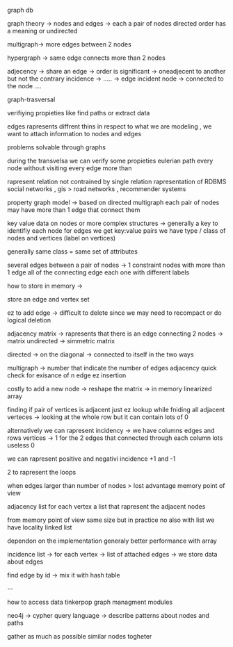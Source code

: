 graph db 

graph theory -> nodes and edges -> each a pair of nodes 
directed order has a meaning or undirected

multigraph-> more edges between 2 nodes

hypergraph -> same edge connects more than 2 nodes

adjecency -> share an edge -> order is significant -> oneadjecent to another but not the contrary 
incidence -> ..... -> edge incident node -> connected to the node ....

graph-trasversal 

verifiying propieties like find paths or extract data 

edges rapresents diffrent thins in respect to what we are modeling , we want to attach information to nodes and edges 

problems solvable through graphs 

during the transvelsa we can verify some propieties 
eulerian path every node without visiting every edge more than

rapresent relation not contrained by single relation rapresentation of RDBMS 
social networks , gis > road networks , recommender systems

property graph model -> based on directed multigraph each pair of nodes may have more than 1 edge that connect them

key value data on nodes or more complex structures -> generally a key to identifiy each node 
for edges we get key:value pairs we have type / class of nodes and vertices (label on vertices)

generally same class = same set of attributes 

several edges between a pair of nodes -> 1 constraint nodes with more than 1 edge all of the connecting edge each one with different labels 

how to store in memory -> 

store an edge and vertex set 

ez to add edge -> difficult to delete since we may need to recompact or do logical deletion

adjacency matrix -> rapresents that there is an edge connecting 2 nodes -> matrix 
undirected -> simmetric matrix

directed -> on the diagonal -> connected to itself in the two ways 

multigraph -> number that indicate the number of edges 
adjacency quick check for exisance of n edge 
ez insertion 

costly to add a new node -> reshape the matrix -> in memory linearized array 

finding if pair of vertices is adjacent just ez lookup while fniding all adjacent verteces -> looking at the whole row but it can contain lots of 0

alternatively we can rapresent incidency -> we have columns edges and rows vertices -> 1 for the 2 edges that connected through each column lots useless 0 

we can rapresent positive and negativi incidence +1 and -1 

2 to rapresent the loops 

when edges larger than number of nodes > lost advantage memory point of view

adjacency list for each vertex a list that rapresent the adjacent nodes 

from memory point of view same size but in practice no also with list we have locality linked list 

dependon on the implementation generaly better performance with array 

incidence list -> for each vertex -> list of attached edges -> we store data about edges 

find edge by id -> mix it with hash table 

--

how to access data 
tinkerpop graph managment modules

neo4j -> cypher query language -> describe patterns about nodes and paths 

gather as much as possible similar nodes togheter